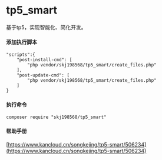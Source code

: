 # tp5_smart
基于tp5，实现智能化、简化开发。
#### 添加执行脚本
```
"scripts":{
    "post-install-cmd": [
        "php vendor/skj198568/tp5_smart/create_files.php"
    ],
    "post-update-cmd": [
        "php vendor/skj198568/tp5_smart/create_files.php"
    ]
}
```
#### 执行命令
```
composer require "skj198568/tp5_smart"
```
#### 帮助手册
[https://www.kancloud.cn/songkejing/tp5-smart/506234](https://www.kancloud.cn/songkejing/tp5-smart/506234)
